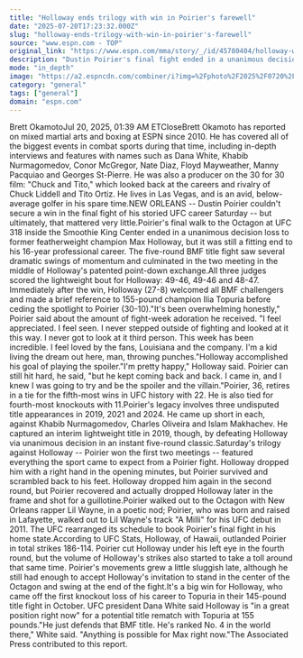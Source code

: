 ```yaml
---
title: "Holloway ends trilogy with win in Poirier's farewell"
date: "2025-07-20T17:23:32.000Z"
slug: "holloway-ends-trilogy-with-win-in-poirier's-farewell"
source: "www.espn.com - TOP"
original_link: "https://www.espn.com/mma/story/_/id/45780404/holloway-wins-ufc-318-main-event-poirier-retirement-fight"
description: "Dustin Poirier's final fight ended in a unanimous decision loss to Max Holloway in a thrilling UFC 318 main event."
mode: "in_depth"
image: "https://a2.espncdn.com/combiner/i?img=%2Fphoto%2F2025%2F0720%2Fr1521253_1296x729_16%2D9.jpg"
category: "general"
tags: ["general"]
domain: "espn.com"
---
```

<p>Brett OkamotoJul 20, 2025, 01:39 AM ETCloseBrett Okamoto has reported on mixed martial arts and boxing at ESPN since 2010. He has covered all of the biggest events in combat sports during that time, including in-depth interviews and features with names such as Dana White, Khabib Nurmagomedov, Conor McGregor, Nate Diaz, Floyd Mayweather, Manny Pacquiao and Georges St-Pierre. He was also a producer on the 30 for 30 film: "Chuck and Tito," which looked back at the careers and rivalry of Chuck Liddell and Tito Ortiz. He lives in Las Vegas, and is an avid, below-average golfer in his spare time.NEW ORLEANS -- Dustin Poirier couldn't secure a win in the final fight of his storied UFC career Saturday -- but ultimately, that mattered very little.Poirier's final walk to the Octagon at UFC 318 inside the Smoothie King Center ended in a unanimous decision loss to former featherweight champion Max Holloway, but it was still a fitting end to his 16-year professional career. The five-round BMF title fight saw several dramatic swings of momentum and culminated in the two meeting in the middle of Holloway's patented point-down exchange.All three judges scored the lightweight bout for Holloway: 49-46, 49-46 and 48-47. Immediately after the win, Holloway (27-8) welcomed all BMF challengers and made a brief reference to 155-pound champion Ilia Topuria before ceding the spotlight to Poirier (30-10)."It's been overwhelming honestly," Poirier said about the amount of fight-week adoration he received. "I feel appreciated. I feel seen. I never stepped outside of fighting and looked at it this way. I never got to look at it third person. This week has been incredible. I feel loved by the fans, Louisiana and the company. I'm a kid living the dream out here, man, throwing punches."Holloway accomplished his goal of playing the spoiler."I'm pretty happy," Holloway said. Poirier can still hit hard, he said, "but he kept coming back and back. I came in, and I knew I was going to try and be the spoiler and the villain."Poirier, 36, retires in a tie for the fifth-most wins in UFC history with 22. He is also tied for fourth-most knockouts with 11.Poirier's legacy involves three undisputed title appearances in 2019, 2021 and 2024. He came up short in each, against Khabib Nurmagomedov, Charles Oliveira and Islam Makhachev. He captured an interim lightweight title in 2019, though, by defeating Holloway via unanimous decision in an instant five-round classic.Saturday's trilogy against Holloway -- Poirier won the first two meetings -- featured everything the sport came to expect from a Poirier fight. Holloway dropped him with a right hand in the opening minutes, but Poirier survived and scrambled back to his feet. Holloway dropped him again in the second round, but Poirier recovered and actually dropped Holloway later in the frame and shot for a guillotine.Poirier walked out to the Octagon with New Orleans rapper Lil Wayne, in a poetic nod; Poirier, who was born and raised in Lafayette, walked out to Lil Wayne's track "A Milli" for his UFC debut in 2011. The UFC rearranged its schedule to book Poirier's final fight in his home state.According to UFC Stats, Holloway, of Hawaii, outlanded Poirier in total strikes 186-114. Poirier cut Holloway under his left eye in the fourth round, but the volume of Holloway's strikes also started to take a toll around that same time. Poirier's movements grew a little sluggish late, although he still had enough to accept Holloway's invitation to stand in the center of the Octagon and swing at the end of the fight.It's a big win for Holloway, who came off the first knockout loss of his career to Topuria in their 145-pound title fight in October. UFC president Dana White said Holloway is "in a great position right now" for a potential title rematch with Topuria at 155 pounds."He just defends that BMF title. He's ranked No. 4 in the world there," White said. "Anything is possible for Max right now."The Associated Press contributed to this report.</p>